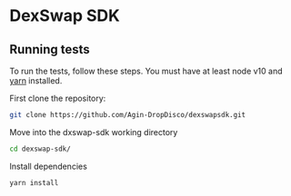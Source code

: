 # DexSwap SDK

## Running tests

To run the tests, follow these steps. You must have at least node v10 and [yarn](https://yarnpkg.com/) installed.

First clone the repository:

```sh
git clone https://github.com/Agin-DropDisco/dexswapsdk.git
```

Move into the dxswap-sdk working directory

```sh
cd dexswap-sdk/
```

Install dependencies

```sh
yarn install
```

